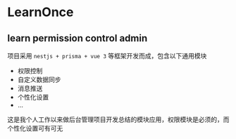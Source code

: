 # LearnOnce

## learn permission control admin

项目采用 `nestjs + prisma + vue 3` 等框架开发而成，包含以下通用模块

- 权限控制
- 自定义数据同步
- 消息推送
- 个性化设置
- ...

这是我个人工作以来做后台管理项目开发总结的模块应用，权限模块是必须的，而个性化设置可有可无
